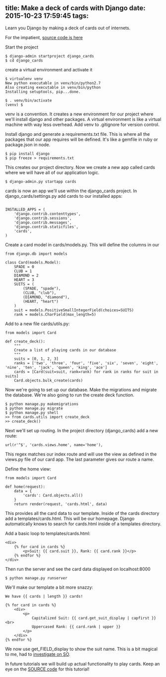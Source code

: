 title: Make a deck of cards with Django
date: 2015-10-23 17:59:45
tags:
---

Learn you Django by making a deck of cards out of internets.
<!-- more -->

For the impatient, [source code is here](https://github.com/jasonshark/django_cards)

Start the project

```
$ django-admin startproject django_cards
$ cd django_cards 
```

create a virtual environment and activate it

```
$ virtualenv venv
New python executable in venv/bin/python2.7
Also creating executable in venv/bin/python
Installing setuptools, pip...done.

$ . venv/bin/activate
(venv) $
```

venv is a convention. It creates a new environment for our project where we'll install django and other packages. A virtual environment is like a virtual machine with way less overhead. Add venv to .gitignore for version control.

Install django and generate a requirements.txt file. This is where all the packages that our app requires will be defined. It's like a gemfile in ruby or package.json in node.

```
$ pip install django
$ pip freeze > requirements.txt
```

This creates our project directory. Now we create a new app called cards where we will have all of our application logic.

```
$ django-admin.py startapp cards
```

cards is now an app we'll use within the django\_cards project. In django\_cards/settings.py add cards to our installed apps:

```

INSTALLED_APPS = (
    'django.contrib.contenttypes',
    'django.contrib.sessions',
    'django.contrib.messages',
    'django.contrib.staticfiles',
    'cards',
)
```

Create a card model in cards/models.py. This will define the columns in our

```
from django.db import models

class Card(models.Model):
    SPADE = 0
    CLUB = 1
    DIAMOND = 2
    HEART = 3
    SUITS = (
        (SPADE, "spade"),
        (CLUB, "club"),
        (DIAMOND, "diamond"),
        (HEART, "heart")
    )
    suit = models.PositiveSmallIntegerField(choices=SUITS)
    rank = models.CharField(max_length=5)
```

Add to a new file cards/utils.py:

```
from models import Card

def create_deck():
    """
    Create a list of playing cards in our database
    """
    suits = [0, 1, 2, 3]
    ranks = ['two', 'three', 'four', 'five', 'six', 'seven', 'eight', 'nine', 'ten', 'jack', 'queen', 'king', 'ace']
    cards = [Card(suit=suit, rank=rank) for rank in ranks for suit in suits]
    Card.objects.bulk_create(cards)
```

Now we're going to set up our database. Make the migrations and migrate the database. We're also going to run the create deck function.

```
$ python manage.py makemigrations
$ python manage.py migrate
$ python manage.py shell
>> from cards.utils import create_deck
>> create_deck()
```

Next we'll set up routing. In the project directory (django_cards) add a new route: 

```
url(r'^$', 'cards.views.home', name='home'),
```

This regex matches our index route and will use the view as defined in the views.py file of our card app. The last parameter gives our route a name.

Define the home view:

```
from models import Card

def home(request):
	data = {
		'cards': Card.objects.all()
	}
	return render(request, 'cards.html', data)
```

This provides all the card data to our template. Inside of the cards directory add a templates/cards.html. This will be our homepage. Django automatically knows to search for cards.html inside of a templates directory.

Add a basic loop to templates/cards.html:

```
<div>
    {% for card in cards %}
        <p>Suit: {{ card.suit }}, Rank: {{ card.rank }}</p>
    {% endfor %}
</div>
```

Then run the server and see the card data displayed on localhost:8000

```
$ python manage.py runserver
```

We'll make our template a bit more snazzy:

```
We have {{ cards | length }} cards!

{% for card in cards %}
    <div>
        <p>
            Capitalized Suit: {{ card.get_suit_display | capfirst }} <br>
            Uppercased Rank: {{ card.rank | upper }}
        </p>
    </div>
{% endfor %}
```

We now use get\_FIELD_display to show the suit name. This is a bit magical to me, had to [investigate on SO](http://stackoverflow.com/questions/5730211/how-does-get-field-display-in-django-work).


In future tutorials we will build up actual functionality to play cards. Keep an eye on the [SOURCE code](https://github.com/jasonshark/django_cards) for this tutorial!